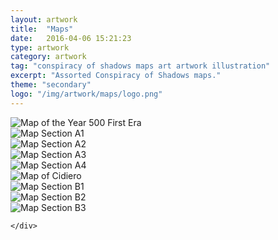 ```yaml
---
layout: artwork
title:  "Maps"
date:   2016-04-06 15:21:23
type: artwork
category: artwork
tag: "conspiracy of shadows maps art artwork illustration"
excerpt: "Assorted Conspiracy of Shadows maps."
theme: "secondary"
logo: "/img/artwork/maps/logo.png"
---
```

<div class="image-container">
	<div class="wrapper">
		<section class="artwork">
			<img src="/img/artwork/maps/500-1E.jpg" alt="Map of the Year 500 First Era"/>		
		</section>
		<section class="artwork">
			<img src="/img/artwork/maps/A1.jpg" alt="Map Section A1"/>		
		</section>
		<section class="artwork">
			<img src="/img/artwork/maps/A2.jpg" alt="Map Section A2"/>		
		</section>
		<section class="artwork">
			<img src="/img/artwork/maps/A3.jpg" alt="Map Section A3"/>		
		</section>
		<section class="artwork">
			<img src="/img/artwork/maps/A4.jpg" alt="Map Section A4"/>		
		</section>
		<section class="artwork">
			<img src="/img/artwork/maps/cidiero.jpg" alt="Map of Cidiero"/>		
		</section>
		<section class="artwork">
			<img src="/img/artwork/maps/B1.jpg" alt="Map Section B1"/>		
		</section>
		<section class="artwork">
			<img src="/img/artwork/maps/B2.jpg" alt="Map Section B2"/>		
		</section>
		<section class="artwork">
			<img src="/img/artwork/maps/B3.jpg" alt="Map Section B3"/>		
		</section>
		
	</div>
</div>
